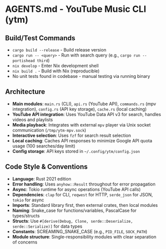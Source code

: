# AGENTS.md - YouTube Music CLI (ytm)

## Build/Test Commands
- `cargo build --release` - Build release version
- `cargo run -- <query>` - Run with search query (e.g., `cargo run -- portishead third`)
- `nix develop` - Enter Nix development shell
- `nix build .` - Build with Nix (reproducible)
- No unit tests found in codebase - manual testing via running binary

## Architecture
- **Main modules**: `main.rs` (CLI), `api.rs` (YouTube API), `commands.rs` (mpv integration), `config.rs` (API key storage), `cache.rs` (local caching)
- **YouTube API integration**: Uses YouTube Data API v3 for search, handles videos and playlists
- **Media playback**: Integrates with external `mpv` player via Unix socket communication (`/tmp/ytm-mpv.sock`)
- **Interactive selection**: Uses `fzf` for search result selection
- **Local caching**: Caches API responses to minimize Google API quota usage (100 searches/day limit)
- **Config storage**: API keys stored in `~/.config/ytm/config.json`

## Code Style & Conventions
- **Language**: Rust 2021 edition
- **Error handling**: Uses `anyhow::Result` throughout for error propagation
- **Async**: Tokio runtime for async operations (YouTube API calls)
- **Dependencies**: `clap` for CLI, `reqwest` for HTTP, `serde_json` for JSON, `tokio` for async
- **Imports**: Standard library first, then external crates, then local modules
- **Naming**: Snake_case for functions/variables, PascalCase for types/structs
- **Structs**: Use `#[derive(Debug, Clone, serde::Deserialize, serde::Serialize)]` for data types
- **Constants**: SCREAMING_SNAKE_CASE (e.g., `PID_FILE`, `SOCK_PATH`)
- **Module structure**: Single-responsibility modules with clear separation of concerns
